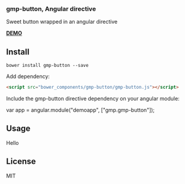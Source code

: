 ### gmp-button, Angular directive
Sweet button wrapped in an angular directive

[**DEMO**](http://gmpetrov.github.io/gmp-button/#/)

## Install

```
bower install gmp-button --save
```

Add dependency:

```html
<script src="bower_components/gmp-button/gmp-button.js"></script>
```

Include the gmp-button directive dependency on your angular module:

var app = angular.module("demoapp", ["gmp.gmp-button"]);

## Usage

<gmp-button>Hello</gmp-button>

## License

MIT
